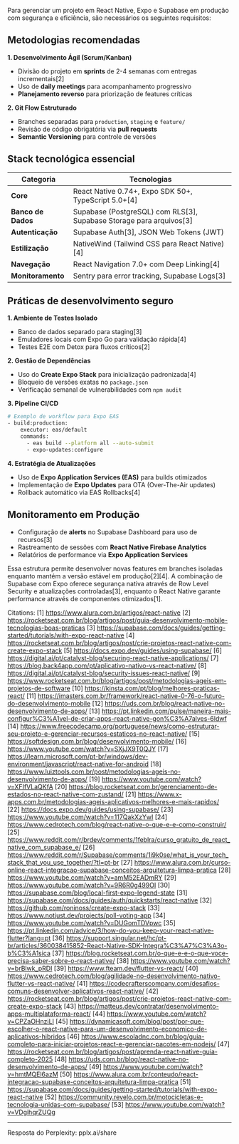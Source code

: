 Para gerenciar um projeto em React Native, Expo e Supabase em produção com segurança e eficiência, são necessários os seguintes requisitos:

## Metodologias recomendadas
**1. Desenvolvimento Ágil (Scrum/Kanban)**  
- Divisão do projeto em **sprints** de 2-4 semanas com entregas incrementais[2]  
- Uso de **daily meetings** para acompanhamento progressivo  
- **Planejamento reverso** para priorização de features críticas  

**2. Git Flow Estruturado**  
- Branches separadas para `production`, `staging` e `feature/`  
- Revisão de código obrigatória via **pull requests**  
- **Semantic Versioning** para controle de versões  

## Stack tecnológica essencial
| Categoria          | Tecnologias                                                                 |
|---------------------|-----------------------------------------------------------------------------|
| **Core**           | React Native 0.74+, Expo SDK 50+, TypeScript 5.0+[4]                       |
| **Banco de Dados** | Supabase (PostgreSQL) com RLS[3], Supabase Storage para arquivos[3]        |
| **Autenticação**   | Supabase Auth[3], JSON Web Tokens (JWT)                                     |
| **Estilização**    | NativeWind (Tailwind CSS para React Native)[4]                             |
| **Navegação**      | React Navigation 7.0+ com Deep Linking[4]                                  |
| **Monitoramento**  | Sentry para error tracking, Supabase Logs[3]                               |

## Práticas de desenvolvimento seguro
**1. Ambiente de Testes Isolado**  
- Banco de dados separado para staging[3]  
- Emuladores locais com Expo Go para validação rápida[4]  
- Testes E2E com Detox para fluxos críticos[2]  

**2. Gestão de Dependências**  
- Uso do **Create Expo Stack** para inicialização padronizada[4]  
- Bloqueio de versões exatas no `package.json`  
- Verificação semanal de vulnerabilidades com `npm audit`  

**3. Pipeline CI/CD**  
```bash
# Exemplo de workflow para Expo EAS
- build:production:
    executor: eas/default
    commands:
      - eas build --platform all --auto-submit
      - expo-updates:configure
```

**4. Estratégia de Atualizações**  
- Uso de **Expo Application Services (EAS)** para builds otimizados  
- Implementação de **Expo Updates** para OTA (Over-The-Air updates)  
- Rollback automático via EAS Rollbacks[4]  

## Monitoramento em Produção
- Configuração de **alerts** no Supabase Dashboard para uso de recursos[3]  
- Rastreamento de sessões com **React Native Firebase Analytics**  
- Relatórios de performance via **Expo Application Services**  

Essa estrutura permite desenvolver novas features em branches isoladas enquanto mantém a versão estável em produção[2][4]. A combinação de Supabase com Expo oferece segurança nativa através de Row Level Security e atualizações controladas[3], enquanto o React Native garante performance através de componentes otimizados[1].

Citations:
[1] https://www.alura.com.br/artigos/react-native
[2] https://rocketseat.com.br/blog/artigos/post/guia-desenvolvimento-mobile-tecnologias-boas-praticas
[3] https://supabase.com/docs/guides/getting-started/tutorials/with-expo-react-native
[4] https://rocketseat.com.br/blog/artigos/post/crie-projetos-react-native-com-create-expo-stack
[5] https://docs.expo.dev/guides/using-supabase/
[6] https://digital.ai/pt/catalyst-blog/securing-react-native-applications/
[7] https://blog.back4app.com/pt/aplicativo-nativo-vs-react-native/
[8] https://digital.ai/pt/catalyst-blog/security-issues-react-native/
[9] https://www.rocketseat.com.br/blog/artigos/post/metodologias-ageis-em-projetos-de-software
[10] https://kinsta.com/pt/blog/melhores-praticas-react/
[11] https://imasters.com.br/framework/react-native-0-76-o-futuro-do-desenvolvimento-mobile
[12] https://uds.com.br/blog/react-native-no-desenvolvimento-de-apps/
[13] https://pt.linkedin.com/pulse/maneira-mais-configur%C3%A1vel-de-criar-apps-react-native-gon%C3%A7alves-6ldwf
[14] https://www.freecodecamp.org/portuguese/news/como-estruturar-seu-projeto-e-gerenciar-recursos-estaticos-no-react-native/
[15] https://softdesign.com.br/blog/desenvolvimento-mobile/
[16] https://www.youtube.com/watch?v=SXjJX9T0QJY
[17] https://learn.microsoft.com/pt-br/windows/dev-environment/javascript/react-native-for-android
[18] https://www.luiztools.com.br/post/metodologias-ageis-no-desenvolvimento-de-apps/
[19] https://www.youtube.com/watch?v=XFIfVLaQKfA
[20] https://blog.rocketseat.com.br/gerenciamento-de-estados-no-react-native-com-zustand/
[21] https://www.x-apps.com.br/metodologias-ageis-aplicativos-melhores-e-mais-rapidos/
[22] https://docs.expo.dev/guides/using-supabase/
[23] https://www.youtube.com/watch?v=117QakXzYwI
[24] https://www.cedrotech.com/blog/react-native-o-que-e-e-como-construir/
[25] https://www.reddit.com/r/brdev/comments/1feblra/curso_gratuito_de_react_native_com_supabase_e/
[26] https://www.reddit.com/r/Supabase/comments/1i9k0se/what_is_your_tech_stack_that_you_use_together/?tl=pt-br
[27] https://www.alura.com.br/curso-online-react-integracao-supabase-conceitos-arquitetura-limpa-pratica
[28] https://www.youtube.com/watch?v=amM52EADmRY
[29] https://www.youtube.com/watch?v=9R6R0g499OI
[30] https://supabase.com/blog/local-first-expo-legend-state
[31] https://supabase.com/docs/guides/auth/quickstarts/react-native
[32] https://github.com/roninoss/create-expo-stack
[33] https://www.notjust.dev/projects/poll-voting-app
[34] https://www.youtube.com/watch?v=DUGomTDVpwc
[35] https://pt.linkedin.com/advice/3/how-do-you-keep-your-react-native-flutter?lang=pt
[36] https://support.singular.net/hc/pt-br/articles/360038415852-React-Native-SDK-Integra%C3%A7%C3%A3o-b%C3%A1sica
[37] https://blog.rocketseat.com.br/o-que-e-e-o-que-voce-precisa-saber-sobre-o-react-native/
[38] https://www.youtube.com/watch?v=brBlwk_pRDI
[39] https://www.fteam.dev/flutter-vs-react/
[40] https://www.cedrotech.com/blog/agilidade-no-desenvolvimento-nativo-flutter-vs-react-native/
[41] https://codecrafterscompany.com/desafios-comuns-desenvolver-aplicativos-react-native/
[42] https://rocketseat.com.br/blog/artigos/post/crie-projetos-react-native-com-create-expo-stack
[43] https://matteus.dev/contratar/desenvolvimento-apps-multiplataforma-react/
[44] https://www.youtube.com/watch?v=CPZaOHnziLI
[45] https://dynamicasoft.com/blog/post/por-que-escolher-o-react-native-para-um-desenvolvimento-economico-de-aplicativos-hibridos
[46] https://www.escoladnc.com.br/blog/guia-completo-para-iniciar-projetos-react-e-gerenciar-pacotes-em-nodejs/
[47] https://rocketseat.com.br/blog/artigos/post/aprenda-react-native-guia-completo-2025
[48] https://uds.com.br/blog/react-native-no-desenvolvimento-de-apps/
[49] https://www.youtube.com/watch?v=hmtMQEl6azM
[50] https://www.alura.com.br/conteudo/react-integracao-supabase-conceitos-arquitetura-limpa-pratica
[51] https://supabase.com/docs/guides/getting-started/tutorials/with-expo-react-native
[52] https://community.revelo.com.br/motocicletas-e-tecnologia-unidas-com-supabase/
[53] https://www.youtube.com/watch?v=VDgihqrZUQg

---
Resposta do Perplexity: pplx.ai/share